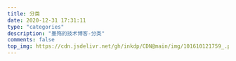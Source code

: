 ```yaml
---
title: 分类
date: 2020-12-31 17:31:11
type: "categories"
description: "墨殇的技术博客-分类"
comments: false
top_img: https://cdn.jsdelivr.net/gh/inkdp/CDN@main/img/101610121759_.pic.jpg
---
```

